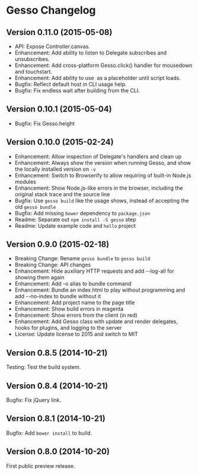 Gesso Changelog
===============


Version 0.11.0 (2015-05-08)
---------------------------

- API: Expose Controller.canvas.
- Enhancement: Add ability to listen to Delegate subscribes and unsubscribes.
- Enhancement: Add cross-platform Gesso.click() handler for mousedown and touchstart.
- Enhancement: Add ability to use <img id="gesso-target"> as a placeholder until script loads.
- Bugfix: Reflect default host in CLI usage help.
- Bugfix: Fix endless wait after building from the CLI.


Version 0.10.1 (2015-05-04)
---------------------------

- Bugfix: Fix Gesso.height


Version 0.10.0 (2015-02-24)
---------------------------

- Enhancement: Allow inspection of Delegate's handlers and clean up
- Enhancement: Always show the version when running Gesso, and show the locally installed version on `-v`
- Enhancement: Switch to Browserify to allow requiring of built-in Node.js modules
- Enhancement: Show Node.js-like errors in the browser, including the original stack trace and the source line
- Bugfix: Use `gesso build` like the usage shows, instead of accepting the old `gesso bundle`
- Bugfix: Add missing `bower` dependency to `package.json`
- Readme: Separate out `npm install -S gesso` step
- Readme: Update example code and `hello` project


Version 0.9.0 (2015-02-18)
--------------------------

- Breaking Change: Rename `gesso bundle` to `gesso build`
- Breaking Change: API changes
- Enhancement: Hide auxiliary HTTP requests and add --log-all for showing them again
- Enhancement: Add -o alias to bundle command
- Enhancement: Bundle an index.html to play without programming and add --no-index to bundle without it
- Enhancement: Add project name to the page title
- Enhancement: Show build errors in magenta
- Enhancement: Show errors from the client (in red)
- Enhancement: Add Gesso class with update and render delegates, hooks for plugins, and logging to the server
- License: Update license to 2015 and switch to MIT


Version 0.8.5 (2014-10-21)
--------------------------

Testing: Test the build system.


Version 0.8.4 (2014-10-21)
--------------------------

Bugfix: Fix jQuery link.


Version 0.8.1 (2014-10-21)
--------------------------

Bugfix: Add `bower install` to build.


Version 0.8.0 (2014-10-20)
--------------------------

First public preview release.
